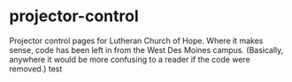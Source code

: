 projector-control
=================

Projector control pages for Lutheran Church of Hope.
Where it makes sense, code has been left in from the West Des Moines campus.
(Basically, anywhere it would be more confusing to a reader if the code were removed.)
test
